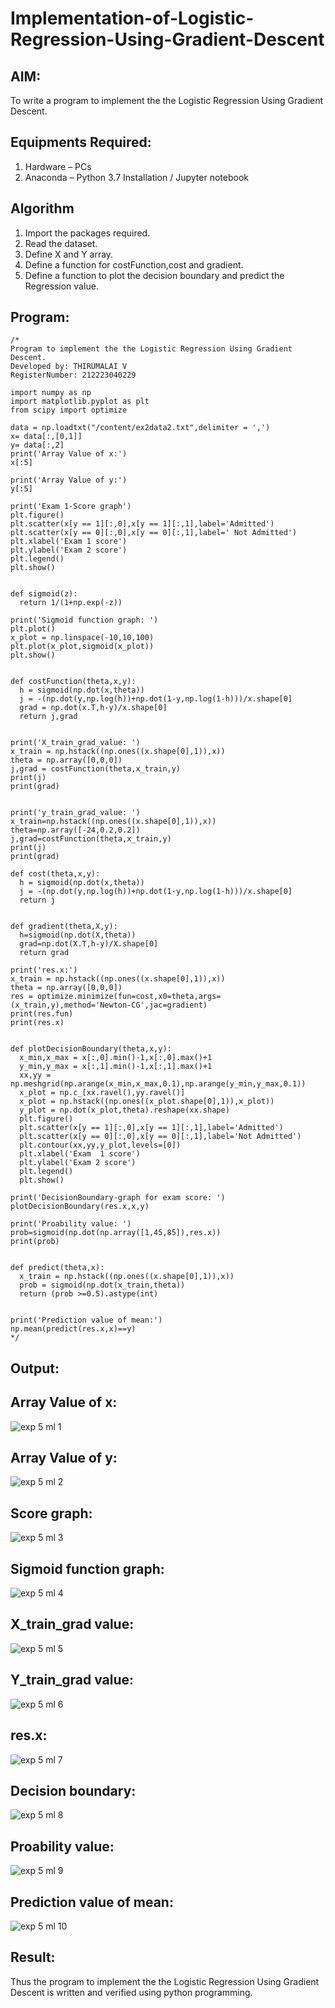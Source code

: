 # Implementation-of-Logistic-Regression-Using-Gradient-Descent

## AIM:
To write a program to implement the the Logistic Regression Using Gradient Descent.

## Equipments Required:
1. Hardware – PCs
2. Anaconda – Python 3.7 Installation / Jupyter notebook

## Algorithm
1. Import the packages required.
2. Read the dataset.
3. Define X and Y array.
4. Define a function for costFunction,cost and gradient.
5. Define a function to plot the decision boundary and predict the Regression value.

## Program:
```
/*
Program to implement the the Logistic Regression Using Gradient Descent.
Developed by: THIRUMALAI V
RegisterNumber: 212223040229

import numpy as np
import matplotlib.pyplot as plt
from scipy import optimize

data = np.loadtxt("/content/ex2data2.txt",delimiter = ',')
x= data[:,[0,1]]
y= data[:,2]
print('Array Value of x:')
x[:5]

print('Array Value of y:')
y[:5]

print('Exam 1-Score graph')
plt.figure()
plt.scatter(x[y == 1][:,0],x[y == 1][:,1],label='Admitted')
plt.scatter(x[y == 0][:,0],x[y == 0][:,1],label=' Not Admitted')
plt.xlabel('Exam 1 score')
plt.ylabel('Exam 2 score')
plt.legend()
plt.show()


def sigmoid(z):
  return 1/(1+np.exp(-z))
  
print('Sigmoid function graph: ')
plt.plot()
x_plot = np.linspace(-10,10,100)
plt.plot(x_plot,sigmoid(x_plot))
plt.show()


def costFunction(theta,x,y):
  h = sigmoid(np.dot(x,theta))
  j = -(np.dot(y,np.log(h))+np.dot(1-y,np.log(1-h)))/x.shape[0]
  grad = np.dot(x.T,h-y)/x.shape[0]
  return j,grad


print('X_train_grad_value: ')
x_train = np.hstack((np.ones((x.shape[0],1)),x))
theta = np.array([0,0,0])
j,grad = costFunction(theta,x_train,y)
print(j)
print(grad)


print('y_train_grad_value: ')
x_train=np.hstack((np.ones((x.shape[0],1)),x))
theta=np.array([-24,0.2,0.2])
j,grad=costFunction(theta,x_train,y)
print(j)
print(grad)

def cost(theta,x,y):
  h = sigmoid(np.dot(x,theta))
  j = -(np.dot(y,np.log(h))+np.dot(1-y,np.log(1-h)))/x.shape[0]
  return j


def gradient(theta,X,y):
  h=sigmoid(np.dot(X,theta))
  grad=np.dot(X.T,h-y)/X.shape[0]
  return grad

print('res.x:')
x_train = np.hstack((np.ones((x.shape[0],1)),x))
theta = np.array([0,0,0])
res = optimize.minimize(fun=cost,x0=theta,args=(x_train,y),method='Newton-CG',jac=gradient)
print(res.fun)
print(res.x)


def plotDecisionBoundary(theta,x,y):
  x_min,x_max = x[:,0].min()-1,x[:,0].max()+1
  y_min,y_max = x[:,1].min()-1,x[:,1].max()+1
  xx,yy = np.meshgrid(np.arange(x_min,x_max,0.1),np.arange(y_min,y_max,0.1))
  x_plot = np.c_[xx.ravel(),yy.ravel()]
  x_plot = np.hstack((np.ones((x_plot.shape[0],1)),x_plot))
  y_plot = np.dot(x_plot,theta).reshape(xx.shape)
  plt.figure()
  plt.scatter(x[y == 1][:,0],x[y == 1][:,1],label='Admitted')
  plt.scatter(x[y == 0][:,0],x[y == 0][:,1],label='Not Admitted')
  plt.contour(xx,yy,y_plot,levels=[0])
  plt.xlabel('Exam  1 score')
  plt.ylabel('Exam 2 score')
  plt.legend()
  plt.show()

print('DecisionBoundary-graph for exam score: ')
plotDecisionBoundary(res.x,x,y)

print('Proability value: ')
prob=sigmoid(np.dot(np.array([1,45,85]),res.x))
print(prob)


def predict(theta,x):
  x_train = np.hstack((np.ones((x.shape[0],1)),x))
  prob = sigmoid(np.dot(x_train,theta))
  return (prob >=0.5).astype(int)


print('Prediction value of mean:')
np.mean(predict(res.x,x)==y)
*/
```

## Output:
## Array Value of x:
![exp 5 ml 1](https://github.com/Rama-Lekshmi/-Implementation-of-Logistic-Regression-Using-Gradient-Descent/assets/118541549/87b2bcb1-9f69-40fd-9da7-789d03b3db7a)
## Array Value of y:
![exp 5 ml 2](https://github.com/Rama-Lekshmi/-Implementation-of-Logistic-Regression-Using-Gradient-Descent/assets/118541549/48635643-f05c-48cb-8b21-d5b0d7e60bf5)
## Score graph:
![exp 5 ml 3](https://github.com/Rama-Lekshmi/-Implementation-of-Logistic-Regression-Using-Gradient-Descent/assets/118541549/03841143-dec0-4bdf-beb0-08894db9b552)
## Sigmoid function graph:
![exp 5 ml 4](https://github.com/Rama-Lekshmi/-Implementation-of-Logistic-Regression-Using-Gradient-Descent/assets/118541549/8a1ab219-1661-4a15-ba5a-222974a4a948)
## X_train_grad value:
![exp 5 ml 5](https://github.com/Rama-Lekshmi/-Implementation-of-Logistic-Regression-Using-Gradient-Descent/assets/118541549/bfedd65f-0a94-4042-b075-d3ed73047248)
## Y_train_grad value:
![exp 5 ml 6](https://github.com/Rama-Lekshmi/-Implementation-of-Logistic-Regression-Using-Gradient-Descent/assets/118541549/ff2cbc3f-c96d-4044-96a0-b60f72d18c67)
## res.x:
![exp 5 ml 7](https://github.com/Rama-Lekshmi/-Implementation-of-Logistic-Regression-Using-Gradient-Descent/assets/118541549/50d9a6fa-887a-4950-b765-1111b31db73e)
## Decision boundary:









![exp 5 ml 8](https://github.com/Rama-Lekshmi/-Implementation-of-Logistic-Regression-Using-Gradient-Descent/assets/118541549/d7bb6b4e-1bab-45a8-8f9a-4b6f6dd23000)
## Proability value:
![exp 5 ml 9](https://github.com/Rama-Lekshmi/-Implementation-of-Logistic-Regression-Using-Gradient-Descent/assets/118541549/f16e3f91-1835-4381-951f-d11f1892a209)
## Prediction value of mean:
![exp 5 ml 10](https://github.com/Rama-Lekshmi/-Implementation-of-Logistic-Regression-Using-Gradient-Descent/assets/118541549/b43d07fe-66d0-4d54-bea3-034ee9d34eac)

## Result:
Thus the program to implement the the Logistic Regression Using Gradient Descent is written and verified using python programming.

